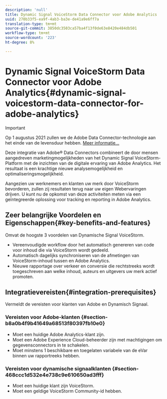 ```yaml
---
description: 'null'
title: Dynamic Signal VoiceStorm Data Connector voor Adobe Analytics
uuid: 270b33f5-ea9f-4ab3-ba3e-de41a9e6ff7a
translation-type: tm+mt
source-git-commit: 3850dc3503ca57ba4f13f0de63e8420e484db501
workflow-type: tm+mt
source-wordcount: '223'
ht-degree: 8%

---
```



# Dynamic Signal VoiceStorm Data Connector voor Adobe Analytics{#dynamic-signal-voicestorm-data-connector-for-adobe-analytics}

>[!IMPORTANT]
>
>Op 1 augustus 2021 zullen we de Adobe Data Connector-technologie aan het einde van de levensduur hebben. [Meer informatie...](/help/import/data-connectors/data-connectors-eol.md)

Deze integratie van Adobe® Data Connectors combineert de door mensen aangedreven marketingmogelijkheden van het Dynamic Signal VoiceStorm-Platform met de inzichten van de digitale ervaring van Adobe Analytics. Het resultaat is een krachtige nieuwe analysemogelijkheid en optimaliseringsmogelijkheid.

Aangezien uw werknemers en klanten uw merk door VoiceStorm bevorderen, zullen zij resultaten terug naar uw eigen Webervaringen drijven. U kunt nu de opkomst van deze activiteiten meten via een geïntegreerde oplossing voor tracking en reporting in Adobe Analytics.

## Zeer belangrijke Voordelen en Eigenschappen{#key-benefits-and-features}

Omvat de hoogste 3 voordelen van Dynamische Signal VoiceStorm.

* Vereenvoudigde workflow door het automatisch genereren van code voor inhoud die via VoiceStorm wordt gedeeld.
* Automatisch dagelijks synchroniseren van de afmetingen van VoiceStorm-inhoud tussen en Adobe Analytics.
* Nieuwe rapportage over verkeer en conversie die rechtstreeks wordt toegeschreven aan welke inhoud, auteurs en uitgevers uw merk actief promoten.

## Integratievereisten{#integration-prerequisites}

Vermeldt de vereisten voor klanten van Adobe en Dynamisch Signaal.

### Vereisten voor Adobe-klanten {#section-b8a0b4f9b41649a68513f80397fb10e0}

* Moet een huidige Adobe Analytics-klant zijn.
* Moet een Adobe Experience Cloud-beheerder zijn met machtigingen om gegevensconnectors in te schakelen.
* Moet minstens 1 beschikbare en toegelaten variabele van de eVar binnen uw rapportreeks hebben.

### Vereisten voor dynamische signaalklanten {#section-468ccc1d532e4e738c9e610650ad3fff}

* Moet een huidige klant zijn VoiceStorm.
* Moet een geldige VoiceStorm Community-id hebben.

